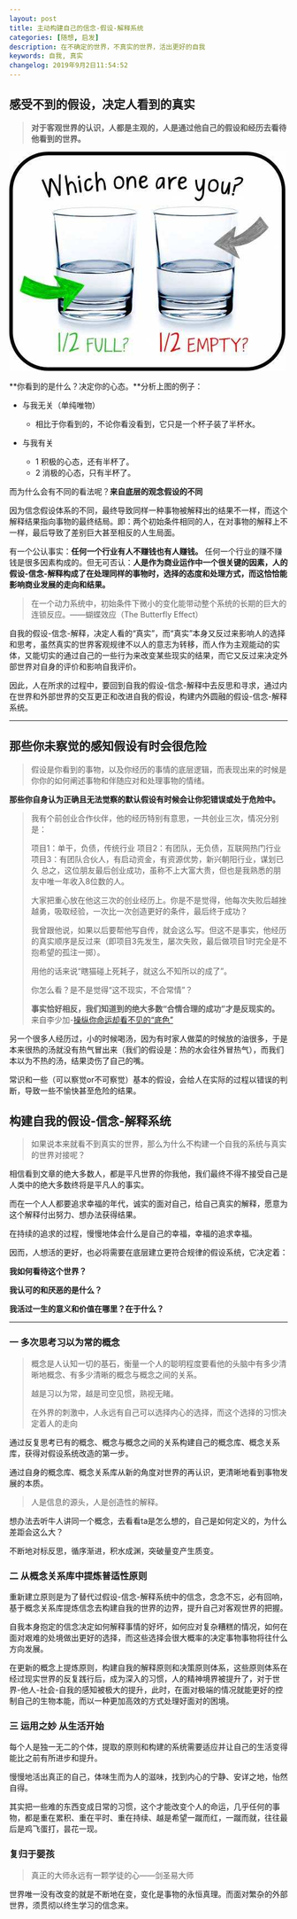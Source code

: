 ```yaml
---
layout: post
title: 主动构建自己的信念-假设-解释系统
categories: [随想, 启发]
description: 在不确定的世界，不真实的世界，活出更好的自我
keywords: 自我, 真实
changelog: 2019年9月2日11:54:52
---
```

## 感受不到的假设，决定人看到的真实

> **对于客观世界的认识，人都是主观的，人是通过他自己的假设和经历去看待他看到的世界。**

![](/images/read-books/timg.jpg)

**你看到的是什么？决定你的心态。**分析上图的例子：

- 与我无关（单纯唯物）
  - 相比于你看到的，不论你看没看到，它只是一个杯子装了半杯水。
  
- 与我有关
  - 1 积极的心态，还有半杯了。
  - 2 消极的心态，只有半杯了。

而为什么会有不同的看法呢？**来自底层的观念假设的不同**

因为信念假设体系的不同，最终导致同样一种事物被解释出的结果不一样，而这个解释结果指向事物的最终结局。即：两个初始条件相同的人，在对事物的解释上不一样，最后导致了差别巨大甚至相反的人生局面。

有一个公认事实：**任何一个行业有人不赚钱也有人赚钱。** 任何一个行业的赚不赚钱是很多因素构成的。但无可否认：**人是作为商业运作中一个很关键的因素，人的假设-信念-解释构成了在处理同样的事物时，选择的态度和处理方式，而这恰恰能影响商业发展的走向和结果。**

> 在一个动力系统中，初始条件下微小的变化能带动整个系统的长期的巨大的连锁反应。——蝴蝶效应（The Butterfly Effect）

自我的假设-信念-解释，决定人看的“真实”，而“真实”本身又反过来影响人的选择和思考，虽然真实的世界客观规律不以人的意志为转移，而人作为主观能动的实体，又能切实的通过自己的一些行为来改变某些现实的结果，而它又反过来决定外部世界对自身的评价和影响自我评价。

因此，人在所求的过程中，要回到自我的假设-信念-解释中去反思和寻求，通过内在世界和外部世界的交互更正和改进自我的假设，构建内外圆融的假设-信念-解释系统。

---

## 那些你未察觉的感知假设有时会很危险

> 假设是你看到的事物，以及你经历的事情的底层逻辑，而表现出来的时候是你你的如何阐述事物和伴随应对和处理事物的情绪。

**那些你自身认为正确且无法觉察的默认假设有时候会让你犯错误或处于危险中。**

> 我有个前创业合作伙伴，他的经历特别有意思，一共创业三次，情况分别是：
> 
> 项目1：单干，负债，传统行业
> 项目2：有团队，无负债，互联网热门行业
> 项目3：有团队合伙人，有启动资金，有资源优势，新兴朝阳行业，谋划已久
> 总之，这位朋友最后创业成功，虽称不上大富大贵，但也是我熟悉的朋友中唯一年收入8位数的人。
> 
> 大家把重心放在他这三次的创业经历上。你是不是觉得，他每次失败后越挫越勇，吸取经验，一次比一次创造更好的条件，最后终于成功？
> 
> 我曾跟他说，如果以后要帮他写自传，就会这么写。但这不是事实，他经历的真实顺序是反过来（即项目3先发生，屡次失败，最后做项目1时完全是不抱希望的孤注一掷）。
> 
> 用他的话来说“瞎猫碰上死耗子，就这么不知所以的成了”。
> 
> 你怎么看？是不是觉得“这不现实，不合常情”？
> 
> **事实恰好相反，我们知道到的绝大多数“合情合理的成功”才是反现实的。**
> 来自李少加-[操纵你命运却看不见的“底色”](http://www.woshipm.com/it/2485500.html)

另一个很多人经历过，小的时候喝汤，因为有时家人做菜的时候放的油很多，于是本来很热的汤就没有热气冒出来（我们的假设是：热的水会往外冒热气），而我们本以为不热的汤，结果烫伤了自己的嘴。

常识和一些（可以察觉or不可察觉）基本的假设，会给人在实际的过程以错误的判断，导致一些不愉快甚至危险的结果。

## 构建自我的假设-信念-解释系统

> 如果说本来就看不到真实的世界，那么为什么不构建一个自我的系统与真实的世界对接呢？

相信看到文章的绝大多数人，都是平凡世界的你我他，我们最终不得不接受自己是人类中的绝大多数终将是平凡人的事实。

而在一个人人都要追求幸福的年代，诚实的面对自己，给自己真实的解释，愿意为这个解释付出努力、想办法获得结果。

在持续的追求的过程，慢慢地体会什么是自己的幸福，幸福的追求幸福。

因而，人想活的更好，也必将需要在底层建立更符合规律的假设系统，它决定着：

**我如何看待这个世界？**

**我认可的和厌恶的是什么？**

**我活过一生的意义和价值在哪里？在于什么？**

---

### 一 多次思考习以为常的概念

> 概念是人认知一切的基石，衡量一个人的聪明程度要看他的头脑中有多少清晰地概念、有多少清晰的概念与概念之间的关系。
> 
> 越是习以为常，越是司空见惯，熟视无睹。
>  
> 在外界的刺激中，人永远有自己可以选择内心的选择，而这个选择的习惯决定着人的走向

通过反复思考已有的概念、概念与概念之间的关系构建自己的概念库、概念关系库，获得对假设系统改造的第一步。

通过自身的概念库、概念关系库从新的角度对世界的再认识，更清晰地看到事物发展的本质。

> 人是信息的源头，人是创造性的解释。

想办法去听牛人讲同一个概念，去看看ta是怎么想的，自己是如何定义的，为什么差距会这么大？

不断地对标反思，循序渐进，积水成渊，突破量变产生质变。

### 二 从概念关系库中提炼普适性原则

重新建立原则是为了替代过假设-信念-解释系统中的信念，念念不忘，必有回响，基于概念关系库提炼信念去构建自我的世界的边界，提升自己对客观世界的把握。

自我本身抱定的信念决定如何解释事情的好坏，如何应对复杂糟糕的情况，如何在面对艰难的处境做出更好的选择，而这些选择会很大概率的决定事物事物将往什么方向发展。

在更新的概念上提炼原则，构建自我的解释原则和决策原则体系，这些原则体系在经过现实世界的反复践行后，成为深入的习惯，人的精神境界被提升了，对于世界-他人-社会-自我的感知被极大的提升，此时，在面对极端的情况就能更好的控制自己的生物本能，而以一种更加高效的方式处理好面对的困境。

### 三 运用之妙 从生活开始

每个人是独一无二的个体，提取的原则和构建的系统需要适应并让自己的生活变得能比之前有所进步和提升。

慢慢地活出真正的自己，体味生而为人的滋味，找到内心的宁静、安详之地，怡然自得。

其实把一些难的东西变成日常的习惯，这个才能改变个人的命运，几乎任何的事物，都是重在累积、重在平时、重在持续、越是希望一蹴而红，一蹴而就，往往最后是鸡飞蛋打，昙花一现。

### 复归于婴孩

> 真正的大师永远有一颗学徒的心——剑圣易大师

世界唯一没有改变的就是不断地在变，变化是事物的永恒真理。而面对繁杂的外部世界，须贯彻以终生学习的信念来。



